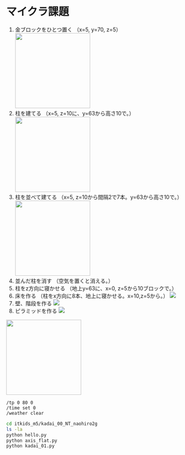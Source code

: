 # マイクラ課題

1. 金ブロックをひとつ置く
（x=5, y=70, z=5）
[<img src="images/kadai1.png" width="200">](images/pictures/kadai1.png)
1. 柱を建てる
（x=5, z=10に、y=63から高さ10で。）
[<img src="images/kadai2.png" width="200">](images/pictures/kadai2.png)
1. 柱を並べて建てる
（x=5, z=10から間隔2で7本。y=63から高さ10で。）
[<img src="images/kadai3.png" width="200">](images/pictures/kadai3.png)
1. 並んだ柱を消す
（空気を置くと消える。）
![<img src="images/kadai4-1.png" width="200">](images/pictures/kadai4-1.png)
![<img src="images/kadai4-2.png" width="200">](images/pictures/kadai4-2.png)
1. 柱をz方向に寝かせる
（地上y=63に、x=0, z=5から10ブロックで。）
![<img src="images/kadai5.png" width="200">](images/pictures/kadai5.png)
1. 床を作る
（柱をx方向に8本、地上に寝かせる。x=10,z=5から。）
![](images/pictures/kadai6.png)
1. 壁、階段を作る
![](images/pictures/kadai7.png)
1. ピラミッドを作る
![](images/pictures/kadai8.png)

[<img src="./images/kadai.png" width="200">](./images/kadai.png)

```minecraft
/tp 0 80 0
/time set 0
/weather clear
```

```bash
cd itkids_m5/kadai_00_NT_naohiro2g
ls -la
python hello.py
python axis_flat.py
python kadai_01.py
```
